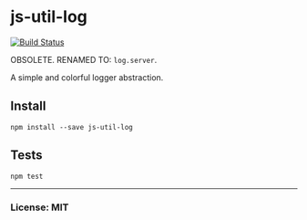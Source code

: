 # js-util-log
[![Build Status](https://travis-ci.org/philcockfield/js-util-log.svg?branch=master)](https://travis-ci.org/philcockfield/js-util-log)

OBSOLETE. RENAMED TO: `log.server`.

A simple and colorful logger abstraction.




## Install
    npm install --save js-util-log



## Tests

    npm test


---
### License: MIT
